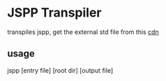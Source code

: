 # JSPP Transpiler
transpiles jspp, get the external std file from this [cdn](https://cdn.jsdelivr.net/gh/chickencuber/jspp-transpile@latest/std.js)

## usage
jspp [entry file] [root dir] [output file]

